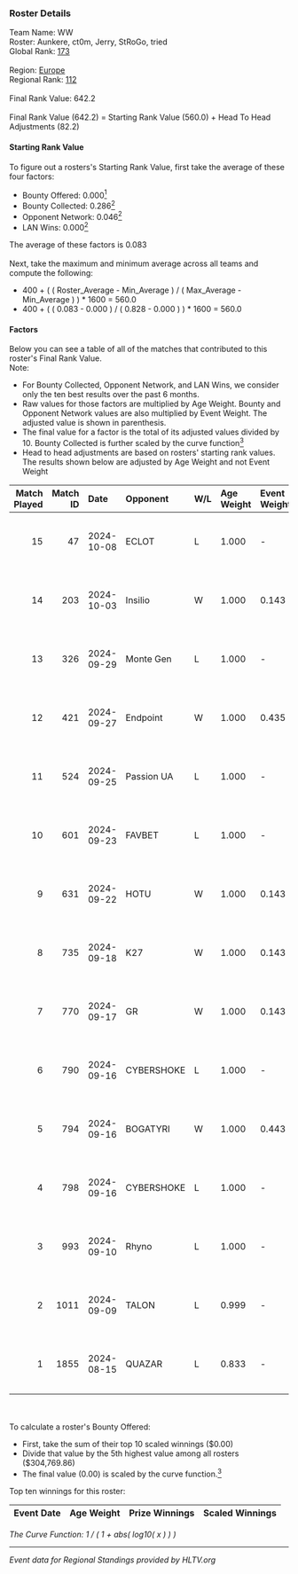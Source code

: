 ### Roster Details<br />
Team Name: WW<br />
Roster: Aunkere, ct0m, Jerry, StRoGo, tried<br />
Global Rank: [173](../../standings_global_2024_10_09.md)<br />
<br />
Region: [Europe]( ../../standings_europe_2024_10_09.md)<br />
Regional Rank: [112]( ../../standings_europe_2024_10_09.md)<br />
<br />
Final Rank Value:  642.2<br />
<br />
Final Rank Value (642.2) = Starting Rank Value (560.0) + Head To Head Adjustments (82.2)<br />

#### Starting Rank Value<br />
To figure out a rosters's Starting Rank Value, first take the average of these four factors:<br />
- Bounty Offered: 0.000[<sup>1</sup>](#table2)
- Bounty Collected: 0.286[<sup>2</sup>](#table1)
- Opponent Network: 0.046[<sup>2</sup>](#table1)
- LAN Wins: 0.000[<sup>2</sup>](#table1)

The average of these factors is 0.083<br />
<br />
Next, take the maximum and minimum average across all teams and compute the following:<br />
- 400 + ( ( Roster_Average - Min_Average ) / ( Max_Average - Min_Average ) ) * 1600 = 560.0
- 400 + ( ( 0.083 - 0.000 ) / ( 0.828 - 0.000 ) ) * 1600 = 560.0


#### Factors<br />
Below you can see a table of all of the matches that contributed to this roster's Final Rank Value.<br />
Note:<br />

- For Bounty Collected, Opponent Network, and LAN Wins, we consider only the ten best results over the past 6 months.
- Raw values for those factors are multiplied by Age Weight. Bounty and Opponent Network values are also multiplied by Event Weight. The adjusted value is shown in parenthesis.
- The final value for a factor is the total of its adjusted values divided by 10. Bounty Collected is further scaled by the curve function[<sup>3</sup>](#curveFunction)
- Head to head adjustments are based on rosters' starting rank values. The results shown below are adjusted by Age Weight and not Event Weight
<span id="table1"></span><br />


| Match Played | Match ID | Date       | Opponent   | W/L | Age Weight | Event Weight | Bounty Collected | Opponent Network | LAN Wins  | H2H Adj. | Roster                               |
| -: | -: | :- | :- | :- | :- | :- | :- | :- | :- | -: | :- |
|           15 |       47 | 2024-10-08 | ECLOT      | L   | 1.000      | -            | -                | -                | -         |    -3.91 | Aunkere, ct0m, Jerry, StRoGo, tried  |
|           14 |      203 | 2024-10-03 | Insilio    | W   | 1.000      | 0.143        | 0.040 (0.006)    | 0.678 (0.097)    | 0 (0.000) |    27.12 | Aunkere, ct0m, Jerry, StRoGo, tried  |
|           13 |      326 | 2024-09-29 | Monte Gen  | L   | 1.000      | -            | -                | -                | -         |    -3.69 | Aunkere, ct0m, kelieN, StRoGo, tried |
|           12 |      421 | 2024-09-27 | Endpoint   | W   | 1.000      | 0.435        | 0.056 (0.024)    | 0.578 (0.251)    | 0 (0.000) |    27.13 | Aunkere, ct0m, Jerry, StRoGo, tried  |
|           11 |      524 | 2024-09-25 | Passion UA | L   | 1.000      | -            | -                | -                | -         |    -3.33 | Aunkere, ct0m, Jerry, StRoGo, tried  |
|           10 |      601 | 2024-09-23 | FAVBET     | L   | 1.000      | -            | -                | -                | -         |    -4.51 | Aunkere, ct0m, Jerry, StRoGo, tried  |
|            9 |      631 | 2024-09-22 | HOTU       | W   | 1.000      | 0.143        | 0.006 (0.001)    | 0.402 (0.057)    | 0 (0.000) |    24.68 | Aunkere, ct0m, Jerry, StRoGo, tried  |
|            8 |      735 | 2024-09-18 | K27        | W   | 1.000      | 0.143        | 0.000 (0.000)    | 0.222 (0.032)    | 0 (0.000) |    20.10 | Aunkere, ct0m, Jerry, StRoGo, tried  |
|            7 |      770 | 2024-09-17 | GR         | W   | 1.000      | 0.143        | 0.004 (0.001)    | 0.128 (0.018)    | 0 (0.000) |    21.80 | Aunkere, ct0m, Jerry, StRoGo, tried  |
|            6 |      790 | 2024-09-16 | CYBERSHOKE | L   | 1.000      | -            | -                | -                | -         |    -2.19 | Aunkere, ct0m, Jerry, StRoGo, tried  |
|            5 |      794 | 2024-09-16 | BOGATYRI   | W   | 1.000      | 0.443        | 0.000 (0.000)    | 0.000 (0.000)    | 0 (0.000) |     9.63 | Aunkere, ct0m, Jerry, StRoGo, tried  |
|            4 |      798 | 2024-09-16 | CYBERSHOKE | L   | 1.000      | -            | -                | -                | -         |    -2.01 | Aunkere, ct0m, Jerry, StRoGo, tried  |
|            3 |      993 | 2024-09-10 | Rhyno      | L   | 1.000      | -            | -                | -                | -         |    -4.60 | Aunkere, ct0m, Jerry, StRoGo, tried  |
|            2 |     1011 | 2024-09-09 | TALON      | L   | 0.999      | -            | -                | -                | -         |   -10.07 | Aunkere, ct0m, Jerry, StRoGo, tried  |
|            1 |     1855 | 2024-08-15 | QUAZAR     | L   | 0.833      | -            | -                | -                | -         |   -13.98 | Aunkere, ct0m, Jerry, StRoGo, tried  |

<br />
<span id="table2"></span><br />
To calculate a roster's Bounty Offered:<br />

- First, take the sum of their top 10 scaled winnings ($0.00)
- Divide that value by the 5th highest value among all rosters ($304,769.86)
- The final value (0.00) is scaled by the curve function.[<sup>3</sup>](#curveFunction)

Top ten winnings for this roster:<br />

| Event Date | Age Weight | Prize Winnings | Scaled Winnings |
| :- | -: | :- | :- |


<span id="curveFunction"></span>_The Curve Function: 1 / ( 1 + abs( log10( x ) ) )_<br />

---
_Event data for Regional Standings provided by HLTV.org_<br />
